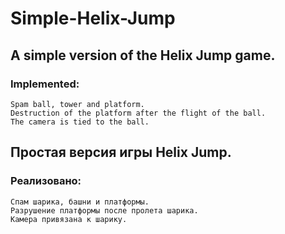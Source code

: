 # Simple-Helix-Jump
## A simple version of the Helix Jump game. 
### Implemented:
	Spam ball, tower and platform.
	Destruction of the platform after the flight of the ball.
	The camera is tied to the ball.


## Простая версия игры Helix Jump. 
### Реализовано:
	Спам шарика, башни и платформы.
	Разрушение платформы после пролета шарика.
	Камера привязана к шарику.
